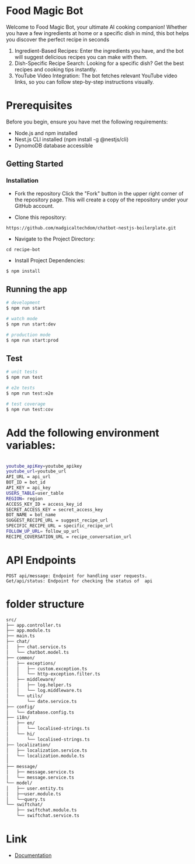 #  Food Magic Bot

 Welcome to Food Magic Bot, your ultimate AI cooking companion! Whether you have a few ingredients at home or a specific dish in mind, this bot helps you discover the perfect recipe in seconds
 1. Ingredient-Based Recipes: Enter the ingredients you have, and the bot will suggest delicious recipes you can make with them.
 2. Dish-Specific Recipe Search: Looking for a specific dish? Get the best recipes and cooking tips instantly.
 3. YouTube Video Integration: The bot fetches relevant YouTube video links, so you can follow step-by-step instructions visually.

# Prerequisites
Before you begin, ensure you have met the following requirements:

* Node.js and npm installed
* Nest.js CLI installed (npm install -g @nestjs/cli)
* DynomoDB database accessible

## Getting Started
### Installation
* Fork the repository
Click the "Fork" button in the upper right corner of the repository page. This will create a copy of the repository under your GitHub account.


* Clone this repository:
```
https://github.com/madgicaltechdom/chatbot-nestjs-boilerplate.git
```
* Navigate to the Project Directory:
```
cd recipe-bot
```
* Install Project Dependencies:
```bash
$ npm install
```

## Running the app

```bash
# development
$ npm run start

# watch mode
$ npm run start:dev

# production mode
$ npm run start:prod
```

## Test

```bash
# unit tests
$ npm run test

# e2e tests
$ npm run test:e2e

# test coverage
$ npm run test:cov
```

# Add the following environment variables:

```bash

youtube_apiKey=youtube_apikey
youtube_url=youtube_url
API_URL = api_url
BOT_ID = bot_id
API_KEY = api_key
USERS_TABLE=user_table
REGION= region
ACCESS_KEY_ID = access_key_id
SECRET_ACCESS_KEY = secret_access_key
BOT_NAME = bot_name
SUGGEST_RECIPE_URL = suggest_recipe_url
SPECIFIC_RECIPE_URL = specific_recipe_url
FOLLOW_UP_URL= follow_up_url
RECIPE_COVERSATION_URL = recipe_conversation_url
```
# API Endpoints
```
POST api/message: Endpoint for handling user requests. 
Get/api/status: Endpoint for checking the status of  api
```
# folder structure

```bash
src/
├── app.controller.ts
├── app.module.ts
├── main.ts
├── chat/
│   ├── chat.service.ts
│   └── chatbot.model.ts
├── common/
│   ├── exceptions/
│   │   ├── custom.exception.ts
│   │   └── http-exception.filter.ts
│   ├── middleware/
│   │   ├── log.helper.ts
│   │   └── log.middleware.ts
│   └── utils/
│       └── date.service.ts
├── config/
│   └── database.config.ts
├── i18n/
│   ├── en/
│   │   └── localised-strings.ts
│   └── hi/
│       └── localised-strings.ts
├── localization/
│   ├── localization.service.ts
│   └── localization.module.ts
│
├── message/
│   ├── message.service.ts
│   └── message.service.ts
└── model/
│   ├── user.entity.ts
│   ├──user.module.ts
│   └──query.ts
└── swiftchat/
    ├── swiftchat.module.ts
    └── swiftchat.service.ts

```

# Link
* [Documentation](https://app.clickup.com/43312857/v/dc/199tpt-7824/199tpt-19527)

